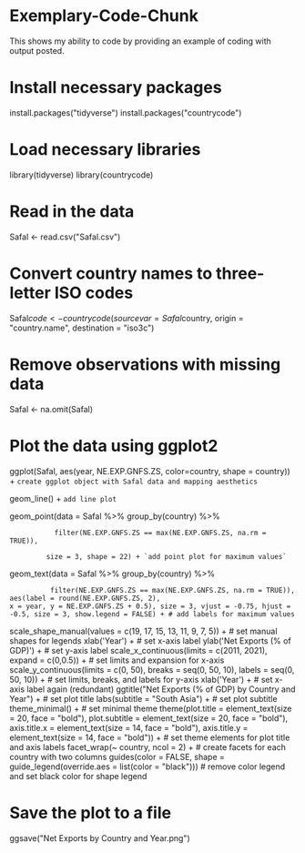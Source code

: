 # Exemplary-Code-Chunk
This shows my ability to code by providing an example of coding with output posted. 

# Install necessary packages
install.packages("tidyverse")
install.packages("countrycode")

# Load necessary libraries
library(tidyverse)
library(countrycode)

# Read in the data
Safal <- read.csv("Safal.csv")

# Convert country names to three-letter ISO codes
Safal$code <- countrycode(sourcevar = Safal$country, origin = "country.name", destination = "iso3c")

# Remove observations with missing data
Safal <- na.omit(Safal)

# Plot the data using ggplot2
ggplot(Safal, aes(year, NE.EXP.GNFS.ZS, color=country, shape = country)) +  `create ggplot object with Safal data and mapping aesthetics`

  geom_line() + `add line plot`
  
  geom_point(data = Safal %>% group_by(country) %>% 
  
               filter(NE.EXP.GNFS.ZS == max(NE.EXP.GNFS.ZS, na.rm = TRUE)),
               
             size = 3, shape = 22) + `add point plot for maximum values`
             
  geom_text(data = Safal %>% group_by(country) %>% 
  
              filter(NE.EXP.GNFS.ZS == max(NE.EXP.GNFS.ZS, na.rm = TRUE)), aes(label = round(NE.EXP.GNFS.ZS, 2), 
    x = year, y = NE.EXP.GNFS.ZS + 0.5), size = 3, vjust = -0.75, hjust = -0.5, size = 3, show.legend = FALSE) + # add labels for maximum values
  scale_shape_manual(values = c(19, 17, 15, 13, 11, 9, 7, 5)) + # set manual shapes for legends
  xlab('Year') + # set x-axis label
  ylab('Net Exports (% of GDP)') + # set y-axis label
  scale_x_continuous(limits = c(2011, 2021), expand = c(0,0.5)) + # set limits and expansion for x-axis
  scale_y_continuous(limits = c(0, 50), breaks = seq(0, 50, 10), labels = seq(0, 50, 10)) + # set limits, breaks, and labels for y-axis
  xlab('Year') + # set x-axis label again (redundant)
  ggtitle("Net Exports (% of GDP) by Country and Year") + # set plot title
  labs(subtitle = "South Asia") + # set plot subtitle
  theme_minimal() + # set minimal theme
  theme(plot.title = element_text(size = 20, face = "bold"), 
        plot.subtitle = element_text(size = 20, face = "bold"),
        axis.title.x = element_text(size = 14, face = "bold"),
        axis.title.y = element_text(size = 14, face = "bold")) + # set theme elements for plot title and axis labels
  facet_wrap(~ country, ncol = 2) + # create facets for each country with two columns
  guides(color = FALSE, shape = guide_legend(override.aes = list(color = "black"))) # remove color legend and set black color for shape legend

# Save the plot to a file
ggsave("Net Exports by Country and Year.png")

